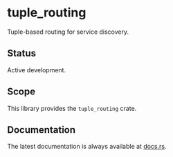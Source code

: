 tuple_routing
=============

Tuple-based routing for service discovery.

Status
------

Active development.

Scope
-----

This library provides the `tuple_routing` crate.

Documentation
-------------

The latest documentation is always available at [docs.rs](https://docs.rs/tuple_routing/latest/tuple_routing/).
